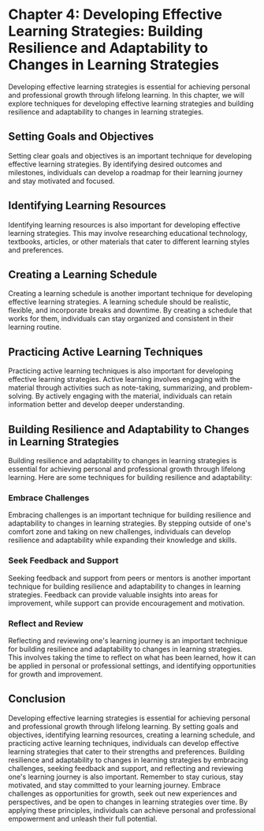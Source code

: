 Chapter 4: Developing Effective Learning Strategies: Building Resilience and Adaptability to Changes in Learning Strategies
===========================================================================================================================

Developing effective learning strategies is essential for achieving personal and professional growth through lifelong learning. In this chapter, we will explore techniques for developing effective learning strategies and building resilience and adaptability to changes in learning strategies.

Setting Goals and Objectives
----------------------------

Setting clear goals and objectives is an important technique for developing effective learning strategies. By identifying desired outcomes and milestones, individuals can develop a roadmap for their learning journey and stay motivated and focused.

Identifying Learning Resources
------------------------------

Identifying learning resources is also important for developing effective learning strategies. This may involve researching educational technology, textbooks, articles, or other materials that cater to different learning styles and preferences.

Creating a Learning Schedule
----------------------------

Creating a learning schedule is another important technique for developing effective learning strategies. A learning schedule should be realistic, flexible, and incorporate breaks and downtime. By creating a schedule that works for them, individuals can stay organized and consistent in their learning routine.

Practicing Active Learning Techniques
-------------------------------------

Practicing active learning techniques is also important for developing effective learning strategies. Active learning involves engaging with the material through activities such as note-taking, summarizing, and problem-solving. By actively engaging with the material, individuals can retain information better and develop deeper understanding.

Building Resilience and Adaptability to Changes in Learning Strategies
----------------------------------------------------------------------

Building resilience and adaptability to changes in learning strategies is essential for achieving personal and professional growth through lifelong learning. Here are some techniques for building resilience and adaptability:

### Embrace Challenges

Embracing challenges is an important technique for building resilience and adaptability to changes in learning strategies. By stepping outside of one's comfort zone and taking on new challenges, individuals can develop resilience and adaptability while expanding their knowledge and skills.

### Seek Feedback and Support

Seeking feedback and support from peers or mentors is another important technique for building resilience and adaptability to changes in learning strategies. Feedback can provide valuable insights into areas for improvement, while support can provide encouragement and motivation.

### Reflect and Review

Reflecting and reviewing one's learning journey is an important technique for building resilience and adaptability to changes in learning strategies. This involves taking the time to reflect on what has been learned, how it can be applied in personal or professional settings, and identifying opportunities for growth and improvement.

Conclusion
----------

Developing effective learning strategies is essential for achieving personal and professional growth through lifelong learning. By setting goals and objectives, identifying learning resources, creating a learning schedule, and practicing active learning techniques, individuals can develop effective learning strategies that cater to their strengths and preferences. Building resilience and adaptability to changes in learning strategies by embracing challenges, seeking feedback and support, and reflecting and reviewing one's learning journey is also important. Remember to stay curious, stay motivated, and stay committed to your learning journey. Embrace challenges as opportunities for growth, seek out new experiences and perspectives, and be open to changes in learning strategies over time. By applying these principles, individuals can achieve personal and professional empowerment and unleash their full potential.
